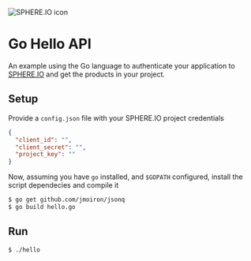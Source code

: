 ![SPHERE.IO icon](https://admin.sphere.io/assets/images/sphere_logo_rgb_long.png)

# Go Hello API

An example using the Go language to authenticate your application to [SPHERE.IO](http://sphere.io) and get the products in your project.

## Setup
Provide a `config.json` file with your SPHERE.IO project credentials

```json
{
  "client_id": "",
  "client_secret": "",
  "project_key": ""
}
```

Now, assuming you have `go` installed, and `$GOPATH` configured, install the script dependecies and compile it

```bash
$ go get github.com/jmoiron/jsonq
$ go build hello.go
```

## Run
```bash
$ ./hello
```
